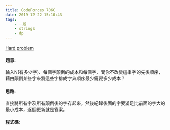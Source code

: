 ```yaml
---
title: CodeForces 706C
date: 2019-12-22 15:10:43
tags:
    - 一般
    - strings
    - dp
---
```

[Hard problem](http://codeforces.com/problemset/problem/706/C)


#### 題意:
輸入N(有多少字)、每個字顛倒的成本和每個字，問你不改變這串字的先後順序，藉由顛倒某些字來將這些字排成字典順序最少需要多少成本？
<!-- more -->
#### 思路:
直接將所有字及所有顛倒後的字存起來，然後紀錄後面的字要滿足比前面的字大的最小成本，逐個更新就是答案。

#### 程式碼:
<script src="https://gist.github.com/Daviswww/e14147a86c576dffff606a831ef76104.js"></script>